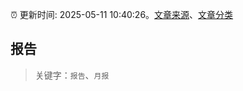 :alarm_clock: 更新时间: 2025-05-11 10:40:26。[文章来源](/README.md)、[文章分类](/TAGS.md)

## 报告


> 关键字：`报告`、`月报`



